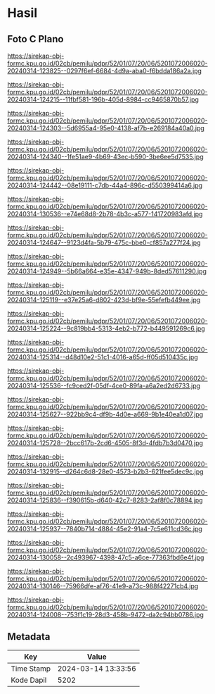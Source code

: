 # Hasil

## Foto C Plano

https://sirekap-obj-formc.kpu.go.id/02cb/pemilu/pdpr/52/01/07/20/06/5201072006020-20240314-123825--0297f6ef-6684-4d9a-aba0-f6bdda186a2a.jpg

https://sirekap-obj-formc.kpu.go.id/02cb/pemilu/pdpr/52/01/07/20/06/5201072006020-20240314-124215--11fbf581-196b-405d-8984-cc9465870b57.jpg

https://sirekap-obj-formc.kpu.go.id/02cb/pemilu/pdpr/52/01/07/20/06/5201072006020-20240314-124303--5d6955a4-95e0-4138-af7b-e269184a40a0.jpg

https://sirekap-obj-formc.kpu.go.id/02cb/pemilu/pdpr/52/01/07/20/06/5201072006020-20240314-124340--1fe51ae9-4b69-43ec-b590-3be6ee5d7535.jpg

https://sirekap-obj-formc.kpu.go.id/02cb/pemilu/pdpr/52/01/07/20/06/5201072006020-20240314-124442--08e19111-c7db-44a4-896c-d550399414a6.jpg

https://sirekap-obj-formc.kpu.go.id/02cb/pemilu/pdpr/52/01/07/20/06/5201072006020-20240314-130536--e74e68d8-2b78-4b3c-a577-141720983afd.jpg

https://sirekap-obj-formc.kpu.go.id/02cb/pemilu/pdpr/52/01/07/20/06/5201072006020-20240314-124647--9123d4fa-5b79-475c-bbe0-cf857a277f24.jpg

https://sirekap-obj-formc.kpu.go.id/02cb/pemilu/pdpr/52/01/07/20/06/5201072006020-20240314-124949--5b66a664-e35e-4347-949b-8ded57611290.jpg

https://sirekap-obj-formc.kpu.go.id/02cb/pemilu/pdpr/52/01/07/20/06/5201072006020-20240314-125119--e37e25a6-d802-423d-bf9e-55efefb449ee.jpg

https://sirekap-obj-formc.kpu.go.id/02cb/pemilu/pdpr/52/01/07/20/06/5201072006020-20240314-125224--9c819bb4-5313-4eb2-b772-b449591269c6.jpg

https://sirekap-obj-formc.kpu.go.id/02cb/pemilu/pdpr/52/01/07/20/06/5201072006020-20240314-125314--d48d10e2-51c1-4016-a65d-ff05d510435c.jpg

https://sirekap-obj-formc.kpu.go.id/02cb/pemilu/pdpr/52/01/07/20/06/5201072006020-20240314-125536--fc9ced2f-05df-4ce0-89fa-a6a2ed2d6733.jpg

https://sirekap-obj-formc.kpu.go.id/02cb/pemilu/pdpr/52/01/07/20/06/5201072006020-20240314-125627--922bb9c4-df9b-4d0e-a669-9b1e40ea1d07.jpg

https://sirekap-obj-formc.kpu.go.id/02cb/pemilu/pdpr/52/01/07/20/06/5201072006020-20240314-125728--2bcc617b-2cd6-4505-8f3d-4fdb7b3d0470.jpg

https://sirekap-obj-formc.kpu.go.id/02cb/pemilu/pdpr/52/01/07/20/06/5201072006020-20240314-132915--d264c6d8-28e0-4573-b2b3-621fee5dec9c.jpg

https://sirekap-obj-formc.kpu.go.id/02cb/pemilu/pdpr/52/01/07/20/06/5201072006020-20240314-125836--f390615b-d640-42c7-8283-2af8f0c78894.jpg

https://sirekap-obj-formc.kpu.go.id/02cb/pemilu/pdpr/52/01/07/20/06/5201072006020-20240314-125937--7840b714-4884-45e2-91a4-7c5e611cd36c.jpg

https://sirekap-obj-formc.kpu.go.id/02cb/pemilu/pdpr/52/01/07/20/06/5201072006020-20240314-130058--2c493967-4398-47c5-a6ce-77363fbd6e4f.jpg

https://sirekap-obj-formc.kpu.go.id/02cb/pemilu/pdpr/52/01/07/20/06/5201072006020-20240314-130146--75966dfe-af76-41e9-a73c-988f42271cb4.jpg

https://sirekap-obj-formc.kpu.go.id/02cb/pemilu/pdpr/52/01/07/20/06/5201072006020-20240314-124008--753f1c19-28d3-458b-9472-da2c94bb0786.jpg


## Metadata

| Key        | Value               |
| ---------- | ------------------- |
| Time Stamp | 2024-03-14 13:33:56 |
| Kode Dapil | 5202                |



